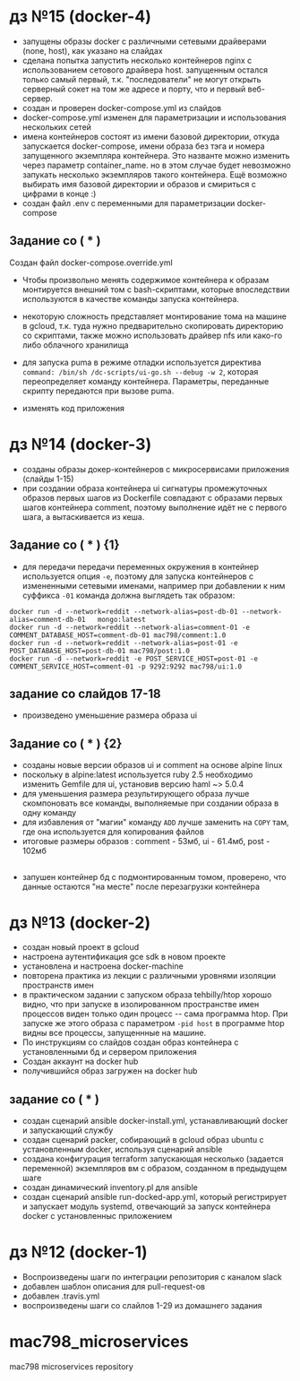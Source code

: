 # дз №15 (docker-4)
* запущены образы docker c различными сетевыми драйверами (none, host), как указано на слайдах
* сделана попытка запустить несколько контейнеров nginx с использованием сетового драйвера host. запущенным остался только самый первый, т.к. "последователи" не могут открыть серверный сокет на том же адресе и порту, что и первый веб-сервер.
* создан и проверен docker-compose.yml из слайдов
* docker-compose.yml изменен для параметризации и использования нескольких сетей
* имена контейнеров состоят из имени базовой директории, откуда запускается docker-compose, имени образа без тэга и номера запущенного экземпляра контейнера. Это названте можно изменить через параметр container_name. но в этом случае будет невозможно запукать несколько экземпляров такого контейнера. Ещё возможно выбирать имя базовой директории и образов и смириться с цифрами в конце :)
* создан файл .env с переменными для параметризации docker-compose

## Задание со ( * )
Создан файл docker-compose.override.yml

* Чтобы произвольно менять содержимое контейнера к образам монтируется внешний том с bash-скриптами, которые впоследствии используются в качестве команды запуска контейнера.

* некоторую сложность представляет монтирование тома на машине в gcloud, т.к. туда нужно предварительно скопировать директорию со скриптами, также можно  использовать драйвер nfs или како-го либо облачного хранилища

* для запуска puma в режиме отладки используется директива `command: /bin/sh /dc-scripts/ui-go.sh --debug -w 2`, которая переопределяет команду контейнера. Параметры,
переданные скрипту передаются при вызове puma.

* изменять код приложения


# дз №14 (docker-3)
* созданы образы докер-контейнеров с микросервисами приложения (слайды 1-15)
* при создании образа контейнера ui сигнатуры промежуточных образов первых шагов
 из Dockerfile совпадают с образами первых шагов контейнера comment, поэтому
 выполнение идёт не с первого шага, а вытаскивается из кеша.

## Задание со ( * ) {1}
* для передачи передачи переменных окружения в контейнер используется опция `-e`,
поэтому для запуска контейнеров с измененными сетевыми именами, например при
добавлении к ним суффикса `-01` команда должна выглядеть так образом:
```
docker run -d --network=reddit --network-alias=post-db-01 --network-alias=comment-db-01   mongo:latest
docker run -d --network=reddit --network-alias=comment-01 -e COMMENT_DATABASE_HOST=comment-db-01 mac798/comment:1.0
docker run -d --network=reddit --network-alias=post-01 -e POST_DATABASE_HOST=post-db-01 mac798/post:1.0
docker run -d --network=reddit -e POST_SERVICE_HOST=post-01 -e COMMENT_SERVICE_HOST=comment-01 -p 9292:9292 mac798/ui:1.0
```
## задание со слайдов 17-18
* произведено уменьшение размера образа ui

## Задание со ( * ) {2}
* созданы новые версии образов ui и comment на основе alpine linux
* поскольку в alpine:latest используется ruby 2.5 необходимо изменить Gemfile для ui, установив версию haml ~> 5.0.4
* для уменьшения размера результирующего образа лучше скомпоновать все команды, выполняемые при создании образа в одну команду
* для избавления от "магии" команду `ADD` лучше заменить на `COPY` там, где она используется для копирования файлов
* итоговые размеры образов : comment - 53мб, ui - 61.4мб, post - 102мб

##

* запушен контейнер бд с подмонтированным томом, проверено, что данные остаются "на месте" после  перезагрузки контейнера

# дз №13 (docker-2)

* cоздан новый проект в gcloud
* настроена аутентификация gce sdk в новом проекте
* установлена и настроена docker-machine
* повторена практика из лекции с различными уровнями изоляции пространств имен
* в практическом задании с запуском образа tehbilly/htop хорошо видно, что
при запуске в изолированном пространстве имен процессов виден только один процесс --
сама программа htop. При запуске же этого образа с параметром `-pid host` в программе
htop видны все процессы, запущеннные на машине.
* По инструкциям со слайдов создан образ контейнера с установленными бд и сервером приложения
* Создан аккаунт на docker hub
* получившийся образ загружен на docker hub
## задание со ( * )
* создан сценарий ansible docker-install.yml, устанавливающий docker и запускающий службу
* создан сценарий packer, собирающий в gcloud образ ubuntu с установленным docker, используя сценарий ansible
* создана конфигурация terraform запускающая несколько (задается переменной) экземпляров вм с образом, созданном в предыдущем шаге
* создан динамический inventory.pl для ansible
* создан сценарий ansible run-docked-app.yml, который регистрирует и запускает модуль systemd, отвечающий за запуск контейнера docker с установленныс приложением

# дз №12 (docker-1)
* Воспроизведены шаги по интеграции репозитория с каналом slack
* добавлен шаблон описания для pull-request-ов
* добавлен .travis.yml
* воспроизведены шаги со слайлов 1-29 из домашнего задания

# mac798_microservices
mac798 microservices repository
